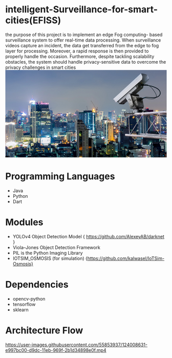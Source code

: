 
# intelligent-Surveillance-for-smart-cities(EFISS)

the purpose of this project is to implement an edge Fog computing- based surveillance system to offer real-time data processing. When surveillance videos capture an incident, the data get transferred from the edge to fog layer for processing. Moreover, a rapid response is then provided to properly handle the occasion. Furthermore, despite tackling scalability obstacles, the system should handle privacy-sensitive data to overcome the privacy challenges in smart cities
![Image description](https://github.com/SandraFW/intelligent-Surveillance-for-smart-cities/blob/master/gallery/security.jpg)

# Programming Languages 
* Java
* Python
* Dart

# Modules   
 * YOLOv4 Object Detection Model { https://github.com/AlexeyAB/darknet }
 * Viola–Jones Object Detection Framework
 * PIL is the Python Imaging Library 
 * IOTSIM_OSMOSIS (for simulation) {https://github.com/kalwasel/IoTSim-Osmosis}
# Dependencies
* opencv-python 
* tensorflow
* sklearn
# Architecture Flow


https://user-images.githubusercontent.com/55853937/124008631-e997bc00-d9dc-11eb-969f-2b1d34898e0f.mp4



